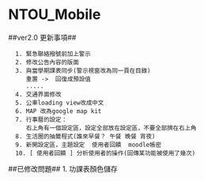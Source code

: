 NTOU_Mobile
===========

##ver2.0 更新事項##

      1. 緊急聯絡撥號前加上警示
      2. 修改公告內容的版面
      3. 與當學期課表同步(警示視窗改為同一頁在目錄)
         重置 ->  回復成預設值
         .....
      4. 交通界面修改
      5. 公車loading view改成中文
      6. MAP 改為google map kit
      7. 行事曆的設定：
         右上角有一個設定區，設定全部放在設定區，不要全部擠在右上角
      8. 生活圈的抽籤程式(誰來早餐？ 午餐 晚餐 宵夜)
      9. 新開設定區，主題設定  使用者回饋  moodle帳密
      10. [ 使用者回饋 ] 分析使用者的操作(回傳某功能被使用了幾次)
   
##已修改問題##
     1. 功課表顏色儲存
